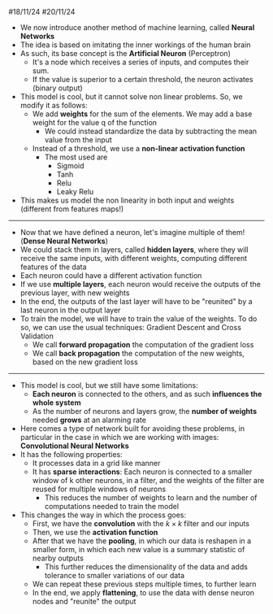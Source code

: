 #18/11/24 #20/11/24

+ We now introduce another method of machine learning, called **Neural Networks**
+ The idea is based on imitating the inner workings of the human brain
+ As such, its base concept is the **Artificial Neuron** (Perceptron)
	+ It's a node which receives a series of inputs, and computes their sum. 
	+ If the value is superior to a certain threshold, the neuron activates (binary output)
+ This model is cool, but it cannot solve non linear problems. So, we modify it as follows:
	+ We add **weights** for the sum of the elements. We may add a base weight for the value q of the function
		+ We could instead standardize the data by subtracting the mean value from the input
	+ Instead of a threshold, we use a **non-linear activation function**
		+ The most used are 
			+ Sigmoid
			+ Tanh
			+ Relu
			+ Leaky Relu
+ This makes us model the non linearity in both input and weights (different from features maps!)
---
+ Now that we have defined a neuron, let's imagine multiple of them! (**Dense Neural Networks**)
+ We could stack them in layers, called **hidden layers**, where they will receive the same inputs, with different weights, computing different features of the data
+ Each neuron could have a different activation function
+ If we use **multiple layers**, each neuron would receive the outputs of the previous layer, with new weights
+ In the end, the outputs of the last layer will have to be "reunited" by a last neuron in the output layer
+ To train the model, we will have to train the value of the weights. To do so, we can use the usual techniques: Gradient Descent and Cross Validation
	+ We call **forward propagation** the computation of the gradient loss
	+ We call **back propagation** the computation of the new weights, based on the new gradient loss
---
+ This model is cool, but we still have some limitations:
	+ **Each neuron** is connected to the others, and as such **influences the whole system**
	+ As the number of neurons and layers grow, the **number of weights** needed **grows** at an alarming rate
+ Here comes a type of network built for avoiding these problems, in particular in the case in which we are working with images: **Convolutional Neural Networks**
+ It has the following properties:
	+ It processes data in a grid like manner
	+ It has **sparse interactions**: Each neuron is connected to a smaller window of k other neurons, in a filter, and the weights of the filter are reused for multiple windows of neurons
		+ This reduces the number of weights to learn and the number of computations needed to train the model
+ This changes the way in which the process goes:
	+ First, we have the **convolution** with the $k \times k$ filter and our inputs
	+ Then, we use the **activation function**
	+ After that we have the **pooling**, in which our data is reshapen in a smaller form, in which each new value is a summary statistic of nearby outputs
		+ This further reduces the dimensionality of the data and adds tolerance to smaller variations of our data
	+ We can repeat these previous steps multiple times, to further learn
	+ In the end, we apply **flattening**, to use the data with dense neuron nodes and "reunite" the output